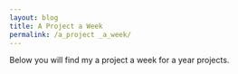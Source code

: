 ```yaml
---
layout: blog
title: A Project a Week
permalink: /a_project _a_week/
---
```


Below you will find my a project a week for a year projects.
